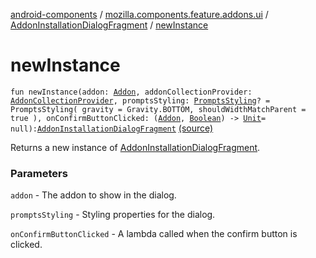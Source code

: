 [android-components](../../index.md) / [mozilla.components.feature.addons.ui](../index.md) / [AddonInstallationDialogFragment](index.md) / [newInstance](./new-instance.md)

# newInstance

`fun newInstance(addon: `[`Addon`](../../mozilla.components.feature.addons/-addon/index.md)`, addonCollectionProvider: `[`AddonCollectionProvider`](../../mozilla.components.feature.addons.amo/-addon-collection-provider/index.md)`, promptsStyling: `[`PromptsStyling`](-prompts-styling/index.md)`? = PromptsStyling(
                gravity = Gravity.BOTTOM,
                shouldWidthMatchParent = true
            ), onConfirmButtonClicked: (`[`Addon`](../../mozilla.components.feature.addons/-addon/index.md)`, `[`Boolean`](https://kotlinlang.org/api/latest/jvm/stdlib/kotlin/-boolean/index.html)`) -> `[`Unit`](https://kotlinlang.org/api/latest/jvm/stdlib/kotlin/-unit/index.html)` = null): `[`AddonInstallationDialogFragment`](index.md) [(source)](https://github.com/mozilla-mobile/android-components/blob/master/components/feature/addons/src/main/java/mozilla/components/feature/addons/ui/AddonInstallationDialogFragment.kt#L250)

Returns a new instance of [AddonInstallationDialogFragment](index.md).

### Parameters

`addon` - The addon to show in the dialog.

`promptsStyling` - Styling properties for the dialog.

`onConfirmButtonClicked` - A lambda called when the confirm button is clicked.